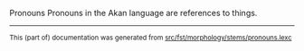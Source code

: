 Pronouns
Pronouns in the Akan language are references to things.

* * *

<small>This (part of) documentation was generated from [src/fst/morphology/stems/pronouns.lexc](https://github.com/giellalt/lang-aka/blob/main/src/fst/morphology/stems/pronouns.lexc)</small>
